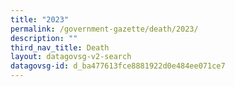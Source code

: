 ```yaml
---
title: "2023"
permalink: /government-gazette/death/2023/
description: ""
third_nav_title: Death
layout: datagovsg-v2-search
datagovsg-id: d_ba477613fce8881922d0e484ee071ce7
---
```

